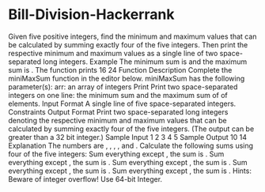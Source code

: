 # Bill-Division-Hackerrank
Given five positive integers, find the minimum and maximum values that can be calculated by summing exactly four of the five integers. Then print the respective minimum and maximum values as a single line of two space-separated long integers.  Example  The minimum sum is  and the maximum sum is . The function prints  16 24 Function Description  Complete the miniMaxSum function in the editor below.  miniMaxSum has the following parameter(s):  arr: an array of  integers Print  Print two space-separated integers on one line: the minimum sum and the maximum sum of  of  elements.  Input Format  A single line of five space-separated integers.  Constraints   Output Format  Print two space-separated long integers denoting the respective minimum and maximum values that can be calculated by summing exactly four of the five integers. (The output can be greater than a 32 bit integer.)  Sample Input  1 2 3 4 5 Sample Output  10 14 Explanation  The numbers are , , , , and . Calculate the following sums using four of the five integers:  Sum everything except , the sum is . Sum everything except , the sum is . Sum everything except , the sum is . Sum everything except , the sum is . Sum everything except , the sum is . Hints: Beware of integer overflow! Use 64-bit Integer.
